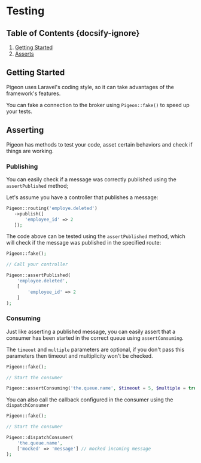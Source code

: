# Testing
## Table of Contents {docsify-ignore}
 1. [Getting Started](#getting-started)
 2. [Asserts](#asserts)
 
## Getting Started
Pigeon uses Laravel's coding style, so it can take advantages of the framework's features.

You can fake a connection to the broker using `Pigeon::fake()` to speed up your tests.
 
## Asserting
 Pigeon has methods to test your code, asset certain behaviors and check if things are working.
 
### Publishing
 You can easily check if a message was correctly published using the `assertPublished` method;
 
 Let's assume you have a controller that publishes a message:
 ```php
Pigeon::routing('employe.deleted')
    ->publish([
        'employee_id' => 2
    ]);
```

The code above can be tested using the `assertPublished` method, which will check if the message was published in the specified route:
```php
Pigeon::fake();

// Call your controller

Pigeon::assertPublished(
    'employee.deleted',
    [
        'employee_id' => 2
    ]
);
```

### Consuming
Just like asserting a published message, you can easily assert that a consumer has been started in the correct queue using `assertConsuming`.

The `timeout` and `multiple` parameters are optional, if you don't pass this parameters then timeout and multiplicity won't be checked. 
```php
Pigeon::fake();

// Start the consumer

Pigeon::assertConsuming('the.queue.name', $timeout = 5, $multiple = true);
```

You can also call the callback configured in the consumer using the `dispatchConsumer`
```php
Pigeon::fake();

// Start the consumer

Pigeon::dispatchConsumer(
    'the.queue.name',
    ['mocked' => 'message'] // mocked incoming message
);
``` 
